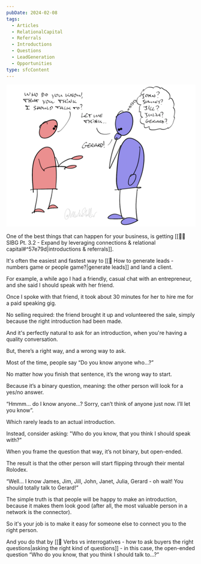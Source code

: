 ```yaml
---
pubDate: 2024-02-08
tags:
  - Articles
  - RelationalCapital
  - Referrals
  - Introductions
  - Questions
  - LeadGeneration
  - Opportunities
type: sfcContent
---
```


![](Media/SalesFlowCoach.app_How-to-get-introductions-and-the-problem-with-binary-questions_MartinStellar.png)

One of the best things that can happen for your business, is getting [[👨‍🎓 SIBG Pt. 3.2 - Expand by leveraging connections & relational capital#^57e79d|introductions & referrals]].

It's often the easiest and fastest way to [[📄 How to generate leads - numbers game or people game?|generate leads]] and land a client.

For example, a while ago I had a friendly, casual chat with an entrepreneur, and she said I should speak with her friend.

Once I spoke with that friend, it took about 30 minutes for her to hire me for a paid speaking gig.

No selling required: the friend brought it up and volunteered the sale, simply because the right introduction had been made.

And it's perfectly natural to ask for an introduction, when you're having a quality conversation.

But, there’s a right way, and a wrong way to ask.

Most of the time, people say “Do you know anyone who…?”

No matter how you finish that sentence, it’s the wrong way to start.

Because it’s a binary question, meaning: the other person will look for a yes/no answer.

“Hmmm… do I know anyone…? Sorry, can’t think of anyone just now. I’ll let you know”.

Which rarely leads to an actual introduction.

Instead, consider asking: "Who do you know, that you think I should speak with?"

When you frame the question that way, it’s not binary, but open-ended.

The result is that the other person will start flipping through their mental Rolodex.

“Well… I know James, Jim, Jill, John, Janet, Julia, Gerard - oh wait! You should totally talk to Gerard!”

The simple truth is that people will be happy to make an introduction, because it makes them look good (after all, the most valuable person in a network is the connector).

So it's your job is to make it easy for someone else to connect you to the right person.

And you do that by [[📄 Verbs vs interrogatives - how to ask buyers the right questions|asking the right kind of questions]] - in this case, the open-ended question “Who do you know, that you think I should talk to...?”
